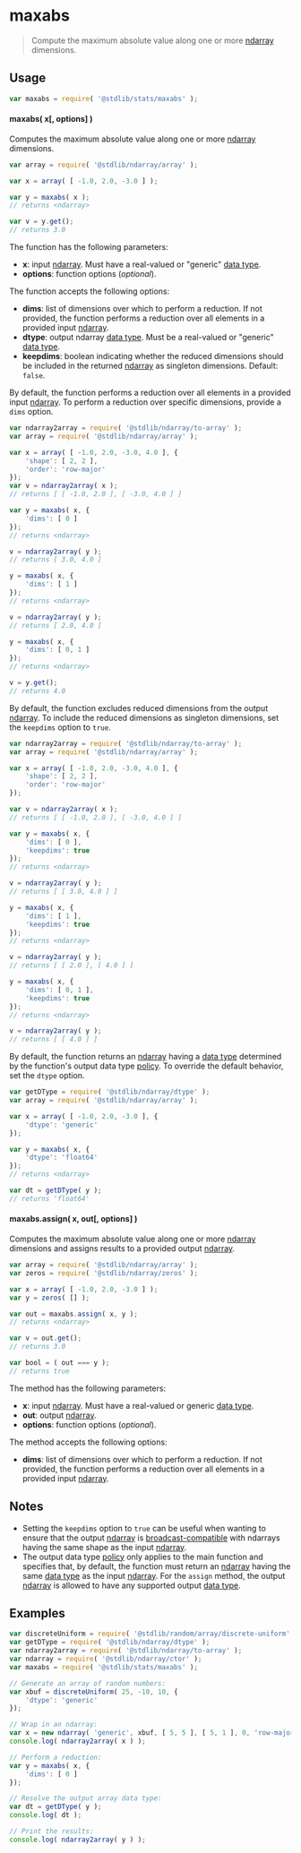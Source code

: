 <!--

@license Apache-2.0

Copyright (c) 2025 The Stdlib Authors.

Licensed under the Apache License, Version 2.0 (the "License");
you may not use this file except in compliance with the License.
You may obtain a copy of the License at

   http://www.apache.org/licenses/LICENSE-2.0

Unless required by applicable law or agreed to in writing, software
distributed under the License is distributed on an "AS IS" BASIS,
WITHOUT WARRANTIES OR CONDITIONS OF ANY KIND, either express or implied.
See the License for the specific language governing permissions and
limitations under the License.

-->

# maxabs

> Compute the maximum absolute value along one or more [ndarray][@stdlib/ndarray/ctor] dimensions.

<section class="usage">

## Usage

```javascript
var maxabs = require( '@stdlib/stats/maxabs' );
```

#### maxabs( x\[, options] )

Computes the maximum absolute value along one or more [ndarray][@stdlib/ndarray/ctor] dimensions.

```javascript
var array = require( '@stdlib/ndarray/array' );

var x = array( [ -1.0, 2.0, -3.0 ] );

var y = maxabs( x );
// returns <ndarray>

var v = y.get();
// returns 3.0
```

The function has the following parameters:

-   **x**: input [ndarray][@stdlib/ndarray/ctor]. Must have a real-valued or "generic" [data type][@stdlib/ndarray/dtypes].
-   **options**: function options (_optional_).

The function accepts the following options:

-   **dims**: list of dimensions over which to perform a reduction. If not provided, the function performs a reduction over all elements in a provided input [ndarray][@stdlib/ndarray/ctor].
-   **dtype**: output ndarray [data type][@stdlib/ndarray/dtypes]. Must be a real-valued or "generic" [data type][@stdlib/ndarray/dtypes].
-   **keepdims**: boolean indicating whether the reduced dimensions should be included in the returned [ndarray][@stdlib/ndarray/ctor] as singleton dimensions. Default: `false`.

By default, the function performs a reduction over all elements in a provided input [ndarray][@stdlib/ndarray/ctor]. To perform a reduction over specific dimensions, provide a `dims` option.

```javascript
var ndarray2array = require( '@stdlib/ndarray/to-array' );
var array = require( '@stdlib/ndarray/array' );

var x = array( [ -1.0, 2.0, -3.0, 4.0 ], {
    'shape': [ 2, 2 ],
    'order': 'row-major'
});
var v = ndarray2array( x );
// returns [ [ -1.0, 2.0 ], [ -3.0, 4.0 ] ]

var y = maxabs( x, {
    'dims': [ 0 ]
});
// returns <ndarray>

v = ndarray2array( y );
// returns [ 3.0, 4.0 ]

y = maxabs( x, {
    'dims': [ 1 ]
});
// returns <ndarray>

v = ndarray2array( y );
// returns [ 2.0, 4.0 ]

y = maxabs( x, {
    'dims': [ 0, 1 ]
});
// returns <ndarray>

v = y.get();
// returns 4.0
```

By default, the function excludes reduced dimensions from the output [ndarray][@stdlib/ndarray/ctor]. To include the reduced dimensions as singleton dimensions, set the `keepdims` option to `true`.

```javascript
var ndarray2array = require( '@stdlib/ndarray/to-array' );
var array = require( '@stdlib/ndarray/array' );

var x = array( [ -1.0, 2.0, -3.0, 4.0 ], {
    'shape': [ 2, 2 ],
    'order': 'row-major'
});

var v = ndarray2array( x );
// returns [ [ -1.0, 2.0 ], [ -3.0, 4.0 ] ]

var y = maxabs( x, {
    'dims': [ 0 ],
    'keepdims': true
});
// returns <ndarray>

v = ndarray2array( y );
// returns [ [ 3.0, 4.0 ] ]

y = maxabs( x, {
    'dims': [ 1 ],
    'keepdims': true
});
// returns <ndarray>

v = ndarray2array( y );
// returns [ [ 2.0 ], [ 4.0 ] ]

y = maxabs( x, {
    'dims': [ 0, 1 ],
    'keepdims': true
});
// returns <ndarray>

v = ndarray2array( y );
// returns [ [ 4.0 ] ]
```

By default, the function returns an [ndarray][@stdlib/ndarray/ctor] having a [data type][@stdlib/ndarray/dtypes] determined by the function's output data type [policy][@stdlib/ndarray/output-dtype-policies]. To override the default behavior, set the `dtype` option.

```javascript
var getDType = require( '@stdlib/ndarray/dtype' );
var array = require( '@stdlib/ndarray/array' );

var x = array( [ -1.0, 2.0, -3.0 ], {
    'dtype': 'generic'
});

var y = maxabs( x, {
    'dtype': 'float64'
});
// returns <ndarray>

var dt = getDType( y );
// returns 'float64'
```

#### maxabs.assign( x, out\[, options] )

Computes the maximum absolute value along one or more [ndarray][@stdlib/ndarray/ctor] dimensions and assigns results to a provided output [ndarray][@stdlib/ndarray/ctor].

```javascript
var array = require( '@stdlib/ndarray/array' );
var zeros = require( '@stdlib/ndarray/zeros' );

var x = array( [ -1.0, 2.0, -3.0 ] );
var y = zeros( [] );

var out = maxabs.assign( x, y );
// returns <ndarray>

var v = out.get();
// returns 3.0

var bool = ( out === y );
// returns true
```

The method has the following parameters:

-   **x**: input [ndarray][@stdlib/ndarray/ctor]. Must have a real-valued or generic [data type][@stdlib/ndarray/dtypes].
-   **out**: output [ndarray][@stdlib/ndarray/ctor].
-   **options**: function options (_optional_).

The method accepts the following options:

-   **dims**: list of dimensions over which to perform a reduction. If not provided, the function performs a reduction over all elements in a provided input [ndarray][@stdlib/ndarray/ctor].

</section>

<!-- /.usage -->

<section class="notes">

## Notes

-   Setting the `keepdims` option to `true` can be useful when wanting to ensure that the output [ndarray][@stdlib/ndarray/ctor] is [broadcast-compatible][@stdlib/ndarray/base/broadcast-shapes] with ndarrays having the same shape as the input [ndarray][@stdlib/ndarray/ctor].
-   The output data type [policy][@stdlib/ndarray/output-dtype-policies] only applies to the main function and specifies that, by default, the function must return an [ndarray][@stdlib/ndarray/ctor] having the same [data type][@stdlib/ndarray/dtypes] as the input [ndarray][@stdlib/ndarray/ctor]. For the `assign` method, the output [ndarray][@stdlib/ndarray/ctor] is allowed to have any supported output [data type][@stdlib/ndarray/dtypes].

</section>

<!-- /.notes -->

<section class="examples">

## Examples

<!-- eslint no-undef: "error" -->

```javascript
var discreteUniform = require( '@stdlib/random/array/discrete-uniform' );
var getDType = require( '@stdlib/ndarray/dtype' );
var ndarray2array = require( '@stdlib/ndarray/to-array' );
var ndarray = require( '@stdlib/ndarray/ctor' );
var maxabs = require( '@stdlib/stats/maxabs' );

// Generate an array of random numbers:
var xbuf = discreteUniform( 25, -10, 10, {
    'dtype': 'generic'
});

// Wrap in an ndarray:
var x = new ndarray( 'generic', xbuf, [ 5, 5 ], [ 5, 1 ], 0, 'row-major' );
console.log( ndarray2array( x ) );

// Perform a reduction:
var y = maxabs( x, {
    'dims': [ 0 ]
});

// Resolve the output array data type:
var dt = getDType( y );
console.log( dt );

// Print the results:
console.log( ndarray2array( y ) );
```

</section>

<!-- /.examples -->

<!-- Section for related `stdlib` packages. Do not manually edit this section, as it is automatically populated. -->

<section class="related">

</section>

<!-- /.related -->

<!-- Section for all links. Make sure to keep an empty line after the `section` element and another before the `/section` close. -->

<section class="links">

[@stdlib/ndarray/ctor]: https://github.com/stdlib-js/ndarray-ctor

[@stdlib/ndarray/dtypes]: https://github.com/stdlib-js/ndarray-dtypes

[@stdlib/ndarray/output-dtype-policies]: https://github.com/stdlib-js/ndarray-output-dtype-policies

[@stdlib/ndarray/base/broadcast-shapes]: https://github.com/stdlib-js/ndarray-base-broadcast-shapes

</section>

<!-- /.links -->
